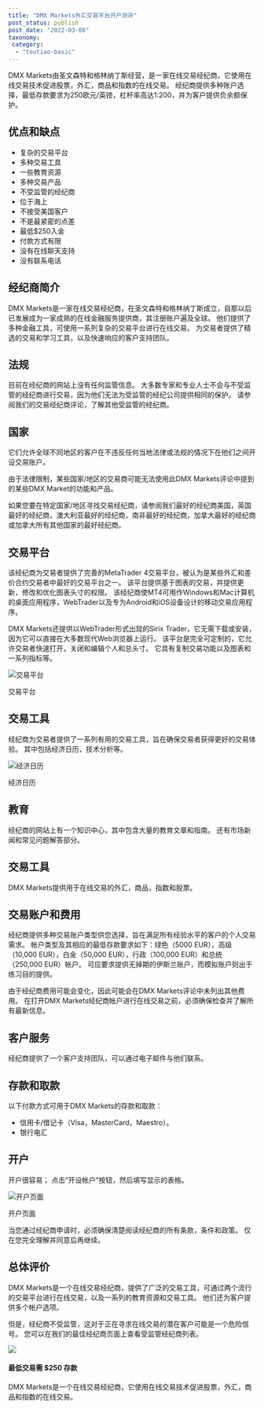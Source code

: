 ```yaml
---
title: "DMX Markets外汇交易平台开户测评"
post_status: publish
post_date: "2022-03-08"
taxonomy:
 category: 
  - "toutiao-basic"
---
```


DMX Markets由圣文森特和格林纳丁斯经营，是一家在线交易经纪商，它使用在线交易技术促进股票，外汇，商品和指数的在线交易。 经纪商提供多种账户选择，最低存款要求为250欧元/英镑，杠杆率高达1:200，并为客户提供负余额保护。

## 优点和缺点
- 复杂的交易平台
- 多种交易工具
- 一些教育资源
- 多种交易产品
- 不受监管的经纪商
- 位于海上
- 不接受美国客户
- 不是最紧密的点差
- 最低$250入金
- 付款方式有限
- 没有在线聊天支持
- 没有联系电话


## 经纪商简介

DMX Markets是一家在线交易经纪商，在圣文森特和格林纳丁斯成立，自那以后已发展成为一家成熟的在线金融服务提供商，其注册账户遍及全球。 他们提供了多种金融工具，可使用一系列复杂的交易平台进行在线交易。 为交易者提供了精选的交易和学习工具，以及快速响应的客户支持团队。

## 法规

目前在经纪商的网站上没有任何监管信息。 大多数专家和专业人士不会与不受监管的经纪商进行交易，因为他们无法为受监管的经纪公司提供相同的保护。 请参阅我们的交易经纪商评论，了解其他受监管的经纪商。

## 国家

它们允许全球不同地区的客户在不违反任何当地法律或法规的情况下在他们之间开设交易账户。

由于法律限制，某些国家/地区的交易商可能无法使用此DMX Markets评论中提到的某些DMX Market的功能和产品。

如果您要在特定国家/地区寻找交易经纪商，请参阅我们最好的经纪商美国，英国最好的经纪商，澳大利亚最好的经纪商，南非最好的经纪商，加拿大最好的经纪商或加拿大所有其他国家的最好经纪商。

## 交易平台

该经纪商为交易者提供了完善的MetaTrader 4交易平台，被认为是某些外汇和差价合约交易者中最好的交易平台之一。 该平台提供基于图表的交易，并提供更新，修改和优化图表头寸的权限。 该经纪商使MT4可用作Windows和Mac计算机的桌面应用程序，WebTrader以及专为Android和iOS设备设计的移动交易应用程序。

DMX Markets还提供以WebTrader形式出现的Sirix Trader，它无需下载或安装，因为它可以直接在大多数现代Web浏览器上运行。 该平台是完全可定制的，它允许交易者快速打开，关闭和编辑个人和总头寸。 它具有复制交易功能以及图表和一系列指标等。

![交易平台](https://cdn.fendou.la/funstoutiao/2020/11/DMX-Markets-Review-Trading-Platform-1024x310.jpg "交易平台")

交易平台

## 交易工具

经纪商为交易者提供了一系列有用的交易工具，旨在确保交易者获得更好的交易体验。 其中包括经济日历，技术分析等。

![经济日历](https://cdn.fendou.la/funstoutiao/2020/11/DMX-Markets-Review-Economic-Calendar--586x1024.jpg "经济日历")

经济日历

## 教育

经纪商的网站上有一个知识中心，其中包含大量的教育文章和指南。 还有市场新闻和常见问题解答部分。

## 交易工具

DMX Markets提供用于在线交易的外汇，商品，指数和股票。

## 交易账户和费用

经纪商提供多种交易账户类型供您选择，旨在满足所有经验水平的客户的个人交易需求。 帐户类型及其相应的最低存款要求如下：绿色（5000 EUR），高级（10,000 EUR），白金（50,000 EUR），行政（100,000 EUR）和总统（250,000 EUR）帐户。 可应要求提供无掉期的伊斯兰账户，而模拟账户则出于练习目的提供。

由于经纪商费用可能会变化，因此可能会在DMX Markets评论中未列出其他费用。 在打开DMX Markets经纪商帐户进行在线交易之前，必须确保检查并了解所有最新信息。

## 客户服务

经纪商提供了一个客户支持团队，可以通过电子邮件与他们联系。

## 存款和取款

以下付款方式可用于DMX Markets的存款和取款：
- 信用卡/借记卡（Visa，MasterCard，Maestro）。
- 银行电汇

## 开户

开户很容易； 点击“开设帐户”按钮，然后填写显示的表格。

![开户页面](https://cdn.fendou.la/funstoutiao/2020/11/DMX-Markets-Review-Account-Opening-Page-393x1024.jpg "开户页面")

开户页面

当您通过经纪商申请时，必须确保清楚阅读经纪商的所有条款，条件和政策。 仅在您完全理解并同意后再继续。

## 总体评价

DMX Markets是一个在线交易经纪商，提供了广泛的交易工具，可通过两个流行的交易平台进行在线交易，以及一系列的教育资源和交易工具。 他们还为客户提供多个帐户选项。

但是，经纪商不受监管，这对于正在寻求在线交易的潜在客户可能是一个危险信号。 您可以在我们的最佳经纪商页面上查看受监管经纪商列表。

![](https://cdn.fendou.la/funstoutiao/2020/11/DMX-Markets-Logo.png)

#### 最低交易需 **$250** 存款

DMX Markets是一个在线交易经纪商，它使用在线交易技术促进股票，外汇，商品和指数的在线交易。
